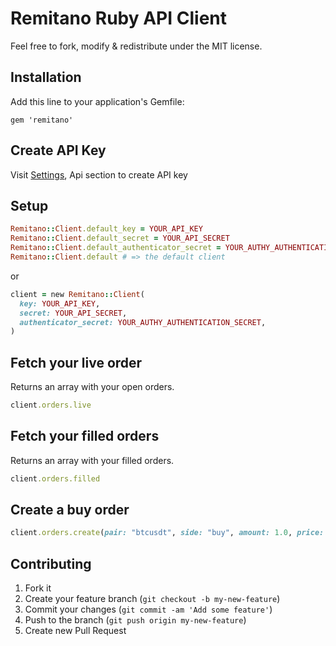 # Remitano Ruby API Client

Feel free to fork, modify & redistribute under the MIT license.

## Installation

Add this line to your application's Gemfile:

    gem 'remitano'

## Create API Key

Visit [Settings](https://remitano.com/settings), Api section to create API key

## Setup

```ruby
Remitano::Client.default_key = YOUR_API_KEY
Remitano::Client.default_secret = YOUR_API_SECRET
Remitano::Client.default_authenticator_secret = YOUR_AUTHY_AUTHENTICATION_SECRET
Remitano::Client.default # => the default client
```
or
```ruby
client = new Remitano::Client(
  key: YOUR_API_KEY,
  secret: YOUR_API_SECRET,
  authenticator_secret: YOUR_AUTHY_AUTHENTICATION_SECRET,
)

```

## Fetch your live order

Returns an array with your open orders.

```ruby
client.orders.live
```

## Fetch your filled orders

Returns an array with your filled orders.

```ruby
client.orders.filled
```

## Create a buy order

```ruby
client.orders.create(pair: "btcusdt", side: "buy", amount: 1.0, price: 1000)

```

## Contributing

1. Fork it
2. Create your feature branch (`git checkout -b
my-new-feature`)
3. Commit your changes (`git commit -am 'Add some feature'`)
4. Push to the branch (`git push origin my-new-feature`)
5. Create new Pull Request
